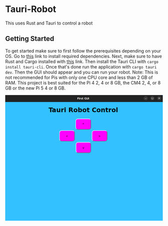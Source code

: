 # Tauri-Robot
This uses Rust and Tauri to control a robot

## Getting Started

To get started make sure to first follow the prerequisites depending on your OS. Go to [this](https://tauri.app/v1/guides/getting-started/prerequisites) link to install required dependencies. Next, make sure to have Rust and Cargo installed with [this](https://doc.rust-lang.org/stable/book/ch01-01-installation.html) link. Then install the Tauri CLI with `cargo install tauri-cli`. Once that's done run the application with `cargo tauri dev`. Then the GUI should appear and you can run your robot. Note: This is not recommended for Pis with only one CPU core and less than 2 GB of RAM. This project is best suited for the Pi 4 2, 4 or 8 GB, the CM4 2, 4, or 8 GB or the new Pi 5 4 or 8 GB.

![tauri](https://github.com/sentairanger/Tauri-Robot/blob/main/tauri.png)
